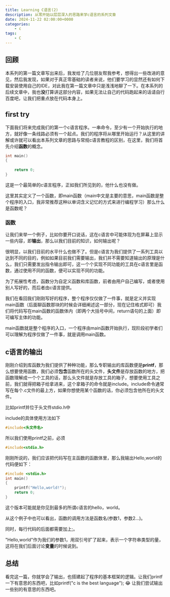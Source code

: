 ```yaml
---
title: Learning C语言(2)
description: 从零开始以层层深入的思路来学c语言的系列文章
date: 2024-11-22 02:00:00+0000
categories:
    - c
tags:
    - C
---
```


## 回顾

本系列的第一篇文章写出来后，我发给了几位朋友帮我参考，想得出一些改进的意见，然后我发现，如果对于真正零基础的读者来说，他们要学习的显然还有如何下载安装使用自己的IDE，对此我在第一篇文章中只是浅浅地聊了一下。在本系列的后续文章中，我也**没**打算讲这部分内容，如果无法让自己的代码跑起来的话请自行百度吧，让我们把重点放在代码本身上。

## first try

下面我们将来完成我们的第一个c语言程序。一串命令，至少有一个开始执行的地方，就好像一条线路必须有一个起点。我们的程序将从哪里开始运行？从这里的讲解或许就可以看出本系列文章的思路与常规c语言教程的区别，在这里，我们将首先介绍**函数**的概念。

```c
int main()
{
    
    return 0;
}
```

这是一个最简单的c语言程序，正如我们所见到的，他什么也没有做。

这里其实定义了一个函数，即main函数（main中文是主要的意思，main函数是整个程序的入口，我非常推荐这种以单词含义记忆的方式来进行编程学习）那么什么是函数呢？

### 函数

让我们来举一个例子，比如你要开口说话，这在c语言中可能体现为在屏幕上显示一些内容，即**输出**，那么以我们目前的知识，如何输出呢？

很明显，以我们目前的水平什么也做不了。但是c语言为我们提供了一系列工具以达到不同的目的，例如如果目前我们需要输出，我们并不需要知道输出的原理是什么，我们只需要发出指令输出即可，这一个个实现不同功能的工具在c语言里是函数，通过使用不同的函数，便可以实现不同的功能。

为了拓展性考虑，函数分为自定义函数和库函数，前者由用户自己编写，或者使用别人写好的，而后者由c语言提供。

我们在看回我们刚刚写好的程序，整个程序仅仅做了一件事，就是定义并实现main函数（后面聊函数那块的时候会详细阐述这一部分，现在记住格式即可）我们将代码写在main函数的函数体内（即两个大括号中间，return语句的上面）即可编写主体的功能。

main函数就是整个程序的入口，一个程序由main函数开始执行，现阶段初学者们可以理解为程序仅做了一件事，就是调用main函数。

## c语言的输出

刚刚介绍到库函数为我们提供了种种功能，那么专职输出的库函数便是**printf**，那么想要使用函数，我们必须**包含**函数所在的头文件，**头文件**是存放函数的地方，把函数理解成一个个工具的话，那么头文件就是存放工具的箱子，想要使用工具之前，我们就得把箱子给拿进来，这个拿箱子的命令就是include。include命令通常写在每个.c文件的最上方，如果你想使用某个函数的话，你必须包含他所在的头文件。

比如printf并位于头文件stdio.h中

include的具体使用方法如下

```c
#include<头文件名>
```

所以我们使用printf之前，必须

```c
#include<stdio.h>
```

刚刚所说的，我们应该把代码写在主函数的函数体里，那么我输出Hello,world的代码便如下：

```c
#include <stdio.h>
int main()
{
    printf("Hello,world!");
    return 0;
}
```

这个版本可能就是你见到最多的所谓c语言的hello，world。

从这个例子中也可以看出，函数的调用方法是函数名(参数1，参数2...)。

同时，每行代码的后面都需要加上;。

"Hello,world"作为我们的参数1，用双引号扩了起来，表示一个字符串类型的量，这将在我们后面讨论**变量**的时候说到。

## 总结

看完这一篇，你就学会了输出，也搭建起了程序的基本框架的逻辑。让我们printf一下有意思的东西吧，比如printf("c is the best language"); :joy: 让我们尝试输出一些别的有意思的东西吧。